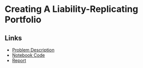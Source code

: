 # Creating A Liability-Replicating Portfolio

## Links
* [Problem Description](https://github.com/Brandt-moreThan4/UT-Projects/blob/master/Optimization/Lasso_vs_Optimization/project%203%20-%20nonFA%20description.pdf)
* [Notebook Code](https://github.com/Brandt-moreThan4/UT-Projects/blob/master/Optimization/Lasso_vs_Optimization/project_3_final.ipynb)
* [Report](https://github.com/Brandt-moreThan4/UT-Projects/blob/master/Optimization/Lasso_vs_Optimization/Project3_Optimization.pdf)

